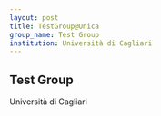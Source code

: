 ```yaml
---
layout: post
title: TestGroup@Unica
group_name: Test Group
institution: Università di Cagliari
---
```


## Test Group
Università di Cagliari
